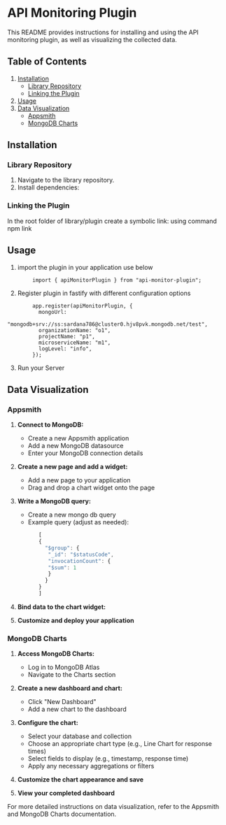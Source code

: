 # API Monitoring Plugin

This README provides instructions for installing and using the API monitoring plugin, as well as visualizing the collected data.

## Table of Contents
1. [Installation](#installation)
   - [Library Repository](#library-repository)
   - [Linking the Plugin](#linking-the-plugin)
2. [Usage](#usage)
3. [Data Visualization](#data-visualization)
   - [Appsmith](#appsmith)
   - [MongoDB Charts](#mongodb-charts)

## Installation

### Library Repository

1. Navigate to the library repository.
2. Install dependencies:

### Linking the Plugin
In the root folder of library/plugin create a symbolic link: using command npm link

## Usage
1. import the plugin in your application use below 
```
        import { apiMonitorPlugin } from "api-monitor-plugin";
```

2. Register plugin  in fastify with different configuration options
```
        app.register(apiMonitorPlugin, {
          mongoUrl:
            "mongodb+srv://ss:sardana786@cluster0.hjv8pvk.mongodb.net/test",
          organizationName: "o1",
          projectName: "p1",
          microserviceName: "m1",
          logLevel: "info",
        });
```
3. Run your Server

## Data Visualization

### Appsmith

1. **Connect to MongoDB:**
   - Create a new Appsmith application
   - Add a new MongoDB datasource
   - Enter your MongoDB connection details

2. **Create a new page and add a widget:**
   - Add a new page to your application
   - Drag and drop a chart widget onto the page

3. **Write a MongoDB query:**
   - Create a new mongo db query 
   - Example query (adjust as needed):
  ``` javascript
            [
            {
              "$group": {
               "_id": "$statusCode",
               "invocationCount": {
               "$sum": 1
               }
              }
            }
            ]
```
4. **Bind data to the chart widget:**
    
5. **Customize and deploy your application**

### MongoDB Charts

1. **Access MongoDB Charts:**
   - Log in to MongoDB Atlas
   - Navigate to the Charts section

2. **Create a new dashboard and chart:**
   - Click "New Dashboard"
   - Add a new chart to the dashboard

3. **Configure the chart:**
   - Select your database and collection
   - Choose an appropriate chart type (e.g., Line Chart for response times)
   - Select fields to display (e.g., timestamp, response time)
   - Apply any necessary aggregations or filters

4. **Customize the chart appearance and save**

5. **View your completed dashboard**

For more detailed instructions on data visualization, refer to the Appsmith and MongoDB Charts documentation.